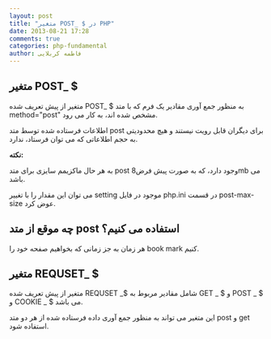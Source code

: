 ```yaml
---
layout: post
title: "متغیر POST_ $ در PHP"
date: 2013-08-21 17:28
comments: true
categories: php-fundamental
author: فاطمه کربلایی
---
```

## متغیر POST_ $ ##

متغیر از پیش تعریف شده POST_ $ به منظور جمع آوری مقادیر یک فرم که با متد method="post" مشخص شده اند، به کار می رود.


اطلاعات فرستاده شده توسط متد post برای دیگران قابل رویت نیستند  و هیچ محدودیتی به حجم اطلاعاتی که می توان فرستاد، ندارد.


**نکته:**

 به هر حال ماکزیمم سایزی برای متد post وجود دارد، که به صورت پیش فرض8mb می باشد. 

می توان این مقدار را با تغییر setting موجود در فایل php.ini در قسمت post-max-size عوض کرد.

## چه موقع از متد post استفاده می کنیم؟ ##

هر زمان به جز زمانی که بخواهیم صفحه خود را book mark کنیم.

## متغیر REQUSET_ $ ##

متغیر از پیش تعریف شده REQUSET _$ شامل مقادیر مربوط به GET _ $ و  POST _ $ و COOKIE _ $ می باشد. 
 
این متغیر می تواند به منظور جمع آوری داده فرستاده شده از هر دو متد  post و get استفاده شود.

